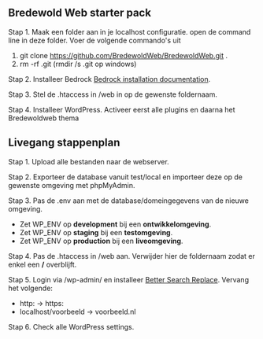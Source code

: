 ## Bredewold Web starter pack

Stap 1. 
Maak een folder aan in je localhost configuratie. open de command line in deze folder. Voer de volgende commando's uit
1. git clone https://github.com/BredewoldWeb/BredewoldWeb.git .
2. rm -rf .git  (rmdir /s .git op windows)

Stap 2. 
Installeer Bedrock [Bedrock installation documentation](https://roots.io/bedrock/docs/installation/#getting-started).

Stap 3. 
Stel de .htaccess in /web in op de gewenste foldernaam. 

Stap 4. 
Installeer WordPress. Activeer eerst alle plugins en daarna het Bredewoldweb thema


## Livegang stappenplan

Stap 1.
Upload alle bestanden naar de webserver.

Stap 2. 
Exporteer de database vanuit test/local en importeer deze op de gewenste omgeving met phpMyAdmin.

Stap 3. 
Pas de .env aan met de database/domeingegevens van de nieuwe omgeving. 
- Zet WP_ENV op **development** bij een **ontwikkelomgeving**.
- Zet WP_ENV op **staging** bij een **testomgeving**.
- Zet WP_ENV op **production** bij een **liveomgeving**. 

Stap 4. 
Pas de .htaccess in /web aan. Verwijder hier de foldernaam zodat er enkel een **/** overblijft.

Stap 5. 
Login via /wp-admin/ en installeer [Better Search Replace](https://wordpress.org/plugins/better-search-replace/). Vervang het volgende: 
- http: -> https:
- localhost/voorbeeld -> voorbeeld.nl 

Stap 6. 
Check alle WordPress settings.